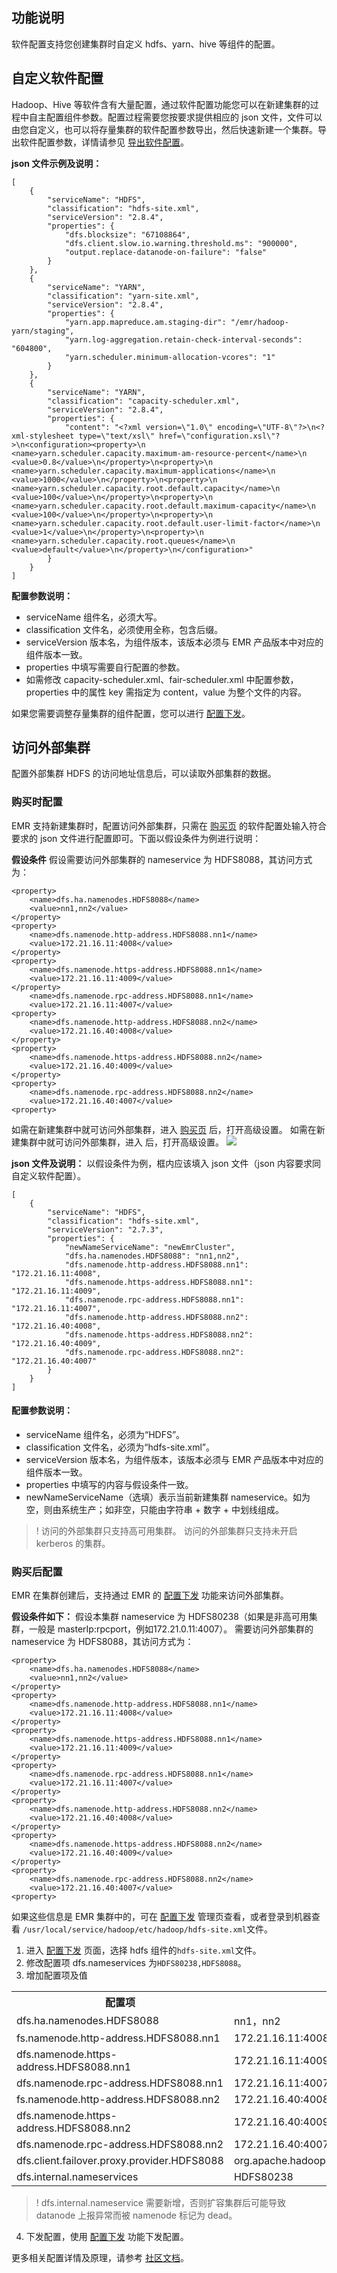 ## 功能说明
软件配置支持您创建集群时自定义 hdfs、yarn、hive 等组件的配置。

## 自定义软件配置
Hadoop、Hive 等软件含有大量配置，通过软件配置功能您可以在新建集群的过程中自主配置组件参数。配置过程需要您按要求提供相应的 json 文件，文件可以由您自定义，也可以将存量集群的软件配置参数导出，然后快速新建一个集群。导出软件配置参数，详情请参见 [导出软件配置](https://cloud.tencent.com/document/product/589/37098)。

**json 文件示例及说明：**

```
[
    {
        "serviceName": "HDFS",
        "classification": "hdfs-site.xml",
        "serviceVersion": "2.8.4",
        "properties": {
            "dfs.blocksize": "67108864",
            "dfs.client.slow.io.warning.threshold.ms": "900000",
            "output.replace-datanode-on-failure": "false"
        }
    },
    {
        "serviceName": "YARN",
        "classification": "yarn-site.xml",
        "serviceVersion": "2.8.4",
        "properties": {
            "yarn.app.mapreduce.am.staging-dir": "/emr/hadoop-yarn/staging",
            "yarn.log-aggregation.retain-check-interval-seconds": "604800",
            "yarn.scheduler.minimum-allocation-vcores": "1"
        }
    },
    {
        "serviceName": "YARN",
        "classification": "capacity-scheduler.xml",
        "serviceVersion": "2.8.4",
        "properties": {
            "content": "<?xml version=\"1.0\" encoding=\"UTF-8\"?>\n<?xml-stylesheet type=\"text/xsl\" href=\"configuration.xsl\"?>\n<configuration><property>\n        <name>yarn.scheduler.capacity.maximum-am-resource-percent</name>\n        <value>0.8</value>\n</property>\n<property>\n        <name>yarn.scheduler.capacity.maximum-applications</name>\n        <value>1000</value>\n</property>\n<property>\n        <name>yarn.scheduler.capacity.root.default.capacity</name>\n        <value>100</value>\n</property>\n<property>\n        <name>yarn.scheduler.capacity.root.default.maximum-capacity</name>\n        <value>100</value>\n</property>\n<property>\n        <name>yarn.scheduler.capacity.root.default.user-limit-factor</name>\n        <value>1</value>\n</property>\n<property>\n        <name>yarn.scheduler.capacity.root.queues</name>\n        <value>default</value>\n</property>\n</configuration>"
        }
    }
]
```

**配置参数说明：**
- serviceName 组件名，必须大写。
- classification 文件名，必须使用全称，包含后缀。
- serviceVersion 版本名，为组件版本，该版本必须与 EMR 产品版本中对应的组件版本一致。
- properties 中填写需要自行配置的参数。
- 如需修改 capacity-scheduler.xml、fair-scheduler.xml 中配置参数，properties 中的属性 key 需指定为 content，value 为整个文件的内容。

如果您需要调整存量集群的组件配置，您可以进行 [配置下发](https://cloud.tencent.com/document/product/589/14628)。

## 访问外部集群
配置外部集群 HDFS 的访问地址信息后，可以读取外部集群的数据。

### 购买时配置

EMR 支持新建集群时，配置访问外部集群，只需在 [购买页](https://buy.cloud.tencent.com/emr) 的软件配置处输入符合要求的 json 文件进行配置即可。下面以假设条件为例进行说明：

**假设条件**
假设需要访问外部集群的 nameservice 为 HDFS8088，其访问方式为：

```
<property>
    <name>dfs.ha.namenodes.HDFS8088</name>
    <value>nn1,nn2</value>
</property>
<property>
    <name>dfs.namenode.http-address.HDFS8088.nn1</name>
    <value>172.21.16.11:4008</value>
</property>
<property>
    <name>dfs.namenode.https-address.HDFS8088.nn1</name>
    <value>172.21.16.11:4009</value>
</property>
    <name>dfs.namenode.rpc-address.HDFS8088.nn1</name>
    <value>172.21.16.11:4007</value>
<property>
    <name>dfs.namenode.http-address.HDFS8088.nn2</name>
    <value>172.21.16.40:4008</value>
</property>
<property>
    <name>dfs.namenode.https-address.HDFS8088.nn2</name>
    <value>172.21.16.40:4009</value>
</property>
<property>
	<name>dfs.namenode.rpc-address.HDFS8088.nn2</name>
	<value>172.21.16.40:4007</value>
<property>
```

如需在新建集群中就可访问外部集群，进入 [购买页](https://buy.cloud.tencent.com/emr) 后，打开高级设置。
如需在新建集群中就可访问外部集群，进入 后，打开高级设置。
![](https://qcloudimg.tencent-cloud.cn/raw/37331eacb17e154e1800e74cbfb62260.png)

**json 文件及说明：**
以假设条件为例，框内应该填入 json 文件（json 内容要求同自定义软件配置）。
```
[
    {
        "serviceName": "HDFS",
        "classification": "hdfs-site.xml",
        "serviceVersion": "2.7.3",
        "properties": {
            "newNameServiceName": "newEmrCluster",
            "dfs.ha.namenodes.HDFS8088": "nn1,nn2",
            "dfs.namenode.http-address.HDFS8088.nn1": "172.21.16.11:4008",
            "dfs.namenode.https-address.HDFS8088.nn1": "172.21.16.11:4009",
            "dfs.namenode.rpc-address.HDFS8088.nn1": "172.21.16.11:4007",
            "dfs.namenode.http-address.HDFS8088.nn2": "172.21.16.40:4008",
            "dfs.namenode.https-address.HDFS8088.nn2": "172.21.16.40:4009",
            "dfs.namenode.rpc-address.HDFS8088.nn2": "172.21.16.40:4007"
        }
	}
]
```

#### 配置参数说明：
- serviceName 组件名，必须为“HDFS”。
- classification 文件名，必须为“hdfs-site.xml”。
- serviceVersion 版本名，为组件版本，该版本必须与 EMR 产品版本中对应的组件版本一致。
- properties 中填写的内容与假设条件一致。
- newNameServiceName（选填）表示当前新建集群 nameservice。如为空，则由系统生产；如非空，只能由字符串 + 数字 + 中划线组成。

>! 访问的外部集群只支持高可用集群。
>访问的外部集群只支持未开启 kerberos 的集群。

### 购买后配置
EMR 在集群创建后，支持通过 EMR 的 [配置下发](https://cloud.tencent.com/document/product/589/14628) 功能来访问外部集群。

**假设条件如下：**
假设本集群 nameservice 为 HDFS80238（如果是非高可用集群，一般是 masterIp:rpcport，例如172.21.0.11:4007）。
需要访问外部集群的 nameservice 为 HDFS8088，其访问方式为：

```
<property>
    <name>dfs.ha.namenodes.HDFS8088</name>
    <value>nn1,nn2</value>
</property>
<property>
	<name>dfs.namenode.http-address.HDFS8088.nn1</name>
	<value>172.21.16.11:4008</value>
</property>
<property>
	<name>dfs.namenode.https-address.HDFS8088.nn1</name>
	<value>172.21.16.11:4009</value>
</property>
<property>
	<name>dfs.namenode.rpc-address.HDFS8088.nn1</name>
	<value>172.21.16.11:4007</value>
</property>
<property>
	<name>dfs.namenode.http-address.HDFS8088.nn2</name>
	<value>172.21.16.40:4008</value>
</property>
<property>
	<name>dfs.namenode.https-address.HDFS8088.nn2</name>
	<value>172.21.16.40:4009</value>
</property>
<property>
	<name>dfs.namenode.rpc-address.HDFS8088.nn2</name>
	<value>172.21.16.40:4007</value>
<property>

```

如果这些信息是 EMR 集群中的，可在 [配置下发](https://cloud.tencent.com/document/product/589/14628) 管理页查看，或者登录到机器查看 `/usr/local/service/hadoop/etc/hadoop/hdfs-site.xml`文件。
1. 进入 [配置下发](https://cloud.tencent.com/document/product/589/14628) 页面，选择 hdfs 组件的`hdfs-site.xml`文件。
2. 修改配置项 dfs.nameservices 为`HDFS80238,HDFS8088`。
3. 增加配置项及值
<table>
<tr>
<th>配置项  </th>
<th>配置值</th>
</tr>
<tr>
<td> dfs.ha.namenodes.HDFS8088</td>
<td>nn1，nn2 </td>
</tr>
<tr>
<td>fs.namenode.http-address.HDFS8088.nn1</td>
<td>172.21.16.11:4008  </td>
</tr>
<tr>
<td> dfs.namenode.https-address.HDFS8088.nn1 </td>
<td> 172.21.16.11:4009    </td>
</tr>
<tr>
<td>dfs.namenode.rpc-address.HDFS8088.nn1</td>
<td>172.21.16.11:4007</td>
</tr>
<tr>
<td>fs.namenode.http-address.HDFS8088.nn2</td>
<td>172.21.16.40:4008</td>
</tr>
<tr>
<td>dfs.namenode.https-address.HDFS8088.nn2</td>
<td>172.21.16.40:4009</td>
</tr>
<tr>
<td> dfs.namenode.rpc-address.HDFS8088.nn2</td>
<td>172.21.16.40:4007</td>
</tr>
<tr>
<td>dfs.client.failover.proxy.provider.HDFS8088</td>
<td>org.apache.hadoop.hdfs.server.namenode.ha.ConfiguredFailoverProxyProvider</td>
</tr>
<tr>
<td>dfs.internal.nameservices</td>
<td>HDFS80238 </td>
</tr>
</table>

>! dfs.internal.nameservice 需要新增，否则扩容集群后可能导致 datanode 上报异常而被 namenode 标记为 dead。
>
4. 下发配置，使用 [配置下发](https://cloud.tencent.com/document/product/589/14628) 功能下发配置。

更多相关配置详情及原理，请参考 [社区文档](https://hadoop.apache.org/docs/r2.7.3/hadoop-project-dist/hadoop-hdfs/Federation.html)。
